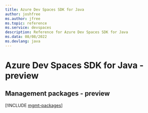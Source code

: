```yaml
---
title: Azure Dev Spaces SDK for Java
author: joshfree
ms.author: jfree
ms.topic: reference
ms.service: devspaces
description: Reference for Azure Dev Spaces SDK for Java
ms.data: 08/08/2022
ms.devlang: java
---
```

# Azure Dev Spaces SDK for Java - preview

## Management packages - preview
[!INCLUDE [mgmt-packages](dev-spaces-mgmt-index.md)]